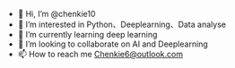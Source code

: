 - 👋 Hi, I’m @chenkie10
- 👀 I’m interested in Python、Deeplearning、Data analyse
- 🌱 I’m currently learning deep learning
- 💞️ I’m looking to collaborate on AI and Deeplearning
- 📫 How to reach me Chenkie6@outlook.com

<!---
chenkie10/chenkie10 is a ✨ special ✨ repository because its `README.md` (this file) appears on your GitHub profile.
You can click the Preview link to take a look at your changes.
--->
